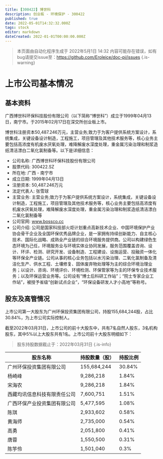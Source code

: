 ```yaml
---
title: [300422] 博世科
description: 创业板 - 环境保护 - 300422
published: true
date: 2022-05-01T14:32:32.000Z
tags: stock
editor: markdown
dateCreated: 2022-01-01T00:00:00.000Z
---
```


> 本页面由自动化程序生成于 2022年5月1日 14:32
> 内容可能存在错误，如有bug请提交issue至：https://github.com/Eroleice/doc-pi/issues
{.is-warning}

# 上市公司基本情况

## 基本资料

广西博世科环保科技股份有限公司（以下简称“博世科”）成立于1999年04月13日，南宁市。于2015年02月17日在深交所创业板上市。

博世科注册资本50,487.246万元，主营业务;致力于为客户提供系统方案设计，系统集成，关键设备设计制造，工程施工，项目管理及其他技术服务等，核心业务主要包括高浓度有机废水厌氧处理，难降解废水深度处理，重金属污染治理和制浆造纸清洁漂白二氧化氯制备等。以下是详细信息：

- 公司名称: 广西博世科环保科技股份有限公司
- 股票代码: 300422.SZ
- 所在地: 广西 - 南宁市
- 成立日期: 1999年04月13日
- 注册资本: 50,487.246万元
- 法定代表人: 张雪球
- 主营业务: 主营业务;致力于为客户提供系统方案设计，系统集成，关键设备设计制造，工程施工，项目管理及其他技术服务等，核心业务主要包括高浓度有机废水厌氧处理，难降解废水深度处理，重金属污染治理和制浆造纸清洁漂白二氧化氯制备等
- 公司官网: www.bossco.cc
- 公司介绍: 公司是国家科技部火炬计划重点高新技术企业、中国环境保护产业协会骨干企业及全国环保优秀品牌企业，是一家拥有持续创新能力、自主核心技术、国际化战略、成熟全产业链的综合环境服务提供商。公司以构建绿色生态环境为己任，环境服务业与环境实体业协同发展，服务范围覆盖咨询、设计、环评、检测、研究开发、设备制造、工程建设、设施运营、投融资一体化等环保全产业链。公司从事的核心业务包括以水污染治理、二氧化氯制备及清洁化生产、供水工程、土壤修复、固体废弃物处理等为主的综合环境治理业务；以设计、咨询、环境评价、环境检测、环保管家等为主的环保专业技术服务；以及环保运营业务等。公司设有“博士后科研工作站”；“院士专家企业工作站”，被授予省级“创新试点企业”，“环保设备研发人才小高地”等称号。


## 股东及高管情况

上市公司第一大股东为广州环保投资集团有限公司，持股155,684,244股，占比30.84%，为上市公司实际控制人。

截至2022年03月31日，上市公司的前十大股东中，共有7名自然人股东，3名机构股东，其中5%以上大股东共有1名。上市公司前十大股东明细如下：

> 股东持股数据截止于：2022年03月31日
{.is-info}

| 股东名称 | 持股数量（股） | 持股比例 |
| --- | --- | --- |
| 广州环保投资集团有限公司 | 155,684,244 | 30.84% |
| 杨崎峰 | 9,286,218 | 1.84% |
| 宋海农 | 9,286,218 | 1.84% |
| 西藏均讯信息科技有限责任公司 | 7,600,751 | 1.51% |
| 广西环保产业投资集团有限公司 | 5,477,595 | 1.08% |
| 陈琪 | 2,933,602 | 0.58% |
| 黄海师 | 2,735,000 | 0.54% |
| 高勇 | 2,051,800 | 0.41% |
| 唐蓉 | 1,550,500 | 0.31% |
| 陈竽伶 | 1,501,040 | 0.3% |




